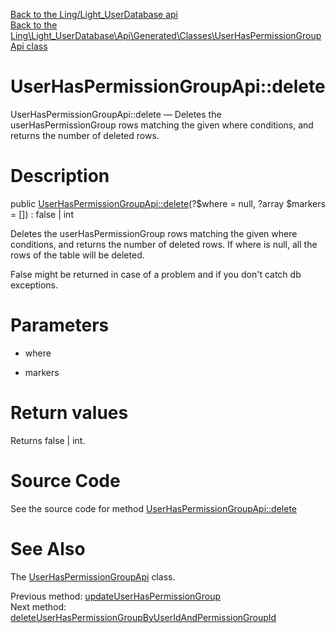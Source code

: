 [Back to the Ling/Light_UserDatabase api](https://github.com/lingtalfi/Light_UserDatabase/blob/master/doc/api/Ling/Light_UserDatabase.md)<br>
[Back to the Ling\Light_UserDatabase\Api\Generated\Classes\UserHasPermissionGroupApi class](https://github.com/lingtalfi/Light_UserDatabase/blob/master/doc/api/Ling/Light_UserDatabase/Api/Generated/Classes/UserHasPermissionGroupApi.md)


UserHasPermissionGroupApi::delete
================



UserHasPermissionGroupApi::delete — Deletes the userHasPermissionGroup rows matching the given where conditions, and returns the number of deleted rows.




Description
================


public [UserHasPermissionGroupApi::delete](https://github.com/lingtalfi/Light_UserDatabase/blob/master/doc/api/Ling/Light_UserDatabase/Api/Generated/Classes/UserHasPermissionGroupApi/delete.md)(?$where = null, ?array $markers = []) : false | int




Deletes the userHasPermissionGroup rows matching the given where conditions, and returns the number of deleted rows.
If where is null, all the rows of the table will be deleted.

False might be returned in case of a problem and if you don't catch db exceptions.




Parameters
================


- where

    

- markers

    


Return values
================

Returns false | int.








Source Code
===========
See the source code for method [UserHasPermissionGroupApi::delete](https://github.com/lingtalfi/Light_UserDatabase/blob/master/Api/Generated/Classes/UserHasPermissionGroupApi.php#L275-L279)


See Also
================

The [UserHasPermissionGroupApi](https://github.com/lingtalfi/Light_UserDatabase/blob/master/doc/api/Ling/Light_UserDatabase/Api/Generated/Classes/UserHasPermissionGroupApi.md) class.

Previous method: [updateUserHasPermissionGroup](https://github.com/lingtalfi/Light_UserDatabase/blob/master/doc/api/Ling/Light_UserDatabase/Api/Generated/Classes/UserHasPermissionGroupApi/updateUserHasPermissionGroup.md)<br>Next method: [deleteUserHasPermissionGroupByUserIdAndPermissionGroupId](https://github.com/lingtalfi/Light_UserDatabase/blob/master/doc/api/Ling/Light_UserDatabase/Api/Generated/Classes/UserHasPermissionGroupApi/deleteUserHasPermissionGroupByUserIdAndPermissionGroupId.md)<br>

